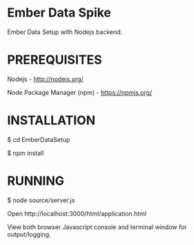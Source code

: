 Ember Data Spike
==============
Ember Data Setup with Nodejs backend.

PREREQUISITES
==============
Nodejs - http://nodejs.org/

Node Package Manager (npm) - https://npmjs.org/

INSTALLATION
==============

$ cd EmberDataSetup

$ npm install

RUNNING
==============
$ node source/server.js

Open http://localhost:3000/html/application.html

View both browser Javascript console and terminal window for output/logging.
